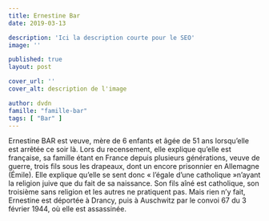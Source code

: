 ```yaml
---
title: Ernestine Bar
date: 2019-03-13

description: 'Ici la description courte pour le SEO'
image: ''

published: true
layout: post

cover_url: ''
cover_alt: description de l'image

author: dvdn
famille: "famille-bar" 
tags: [ "Bar" ]
---
```


Ernestine BAR est veuve, mère de 6 enfants et âgée de 51 ans lorsqu’elle est arrêtée ce soir là. Lors du recensement, elle explique qu’elle est française, sa famille étant en France depuis plusieurs générations, veuve de guerre, trois fils sous les drapeaux, dont un encore prisonnier en Allemagne (Émile). Elle explique qu’elle se sent donc « l’égale d’une catholique »n’ayant la religion juive que du fait de sa naissance. Son fils aîné est catholique, son troisième sans religion et les autres ne pratiquent pas. Mais rien n’y fait, Ernestine est déportée à Drancy, puis à Auschwitz par le convoi 67 du 3 février 1944, où elle est assassinée.